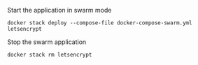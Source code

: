 Start the application in swarm mode
```
docker stack deploy --compose-file docker-compose-swarm.yml letsencrypt
```

Stop the swarm application
```
docker stack rm letsencrypt
```
